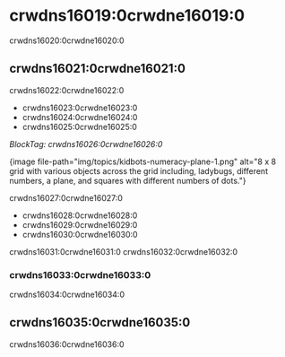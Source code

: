 # crwdns16019:0crwdne16019:0

crwdns16020:0crwdne16020:0

## crwdns16021:0crwdne16021:0

crwdns16022:0crwdne16022:0

- crwdns16023:0crwdne16023:0
- crwdns16024:0crwdne16024:0
- crwdns16025:0crwdne16025:0

*BlockTag: crwdns16026:0crwdne16026:0*

{image file-path="img/topics/kidbots-numeracy-plane-1.png" alt="8 x 8 grid with various objects across the grid including, ladybugs, different numbers, a plane, and squares with different numbers of dots."}

crwdns16027:0crwdne16027:0

- crwdns16028:0crwdne16028:0
- crwdns16029:0crwdne16029:0
- crwdns16030:0crwdne16030:0

crwdns16031:0crwdne16031:0 crwdns16032:0crwdne16032:0

### crwdns16033:0crwdne16033:0

crwdns16034:0crwdne16034:0

## crwdns16035:0crwdne16035:0

crwdns16036:0crwdne16036:0
